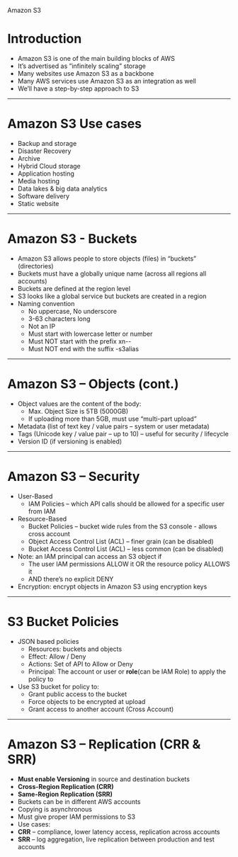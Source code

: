 Amazon S3

# Introduction 

* Amazon S3 is one of the main building blocks of AWS
* It’s advertised as ”infinitely scaling” storage
* Many websites use Amazon S3 as a backbone
* Many AWS services use Amazon S3 as an integration as well
* We’ll have a step-by-step approach to S3
---
# Amazon S3 Use cases
* Backup and storage
* Disaster Recovery
* Archive
* Hybrid Cloud storage
* Application hosting
* Media hosting
* Data lakes & big data analytics
* Software delivery
* Static website

---
# Amazon S3 - Buckets
* Amazon S3 allows people to store objects (files) in “buckets” (directories)
* Buckets must have a globally unique name (across all regions all accounts)
* Buckets are defined at the region level
* S3 looks like a global service but buckets are created in a region
* Naming convention
  * No uppercase, No underscore
  * 3-63 characters long
  * Not an IP
  * Must start with lowercase letter or number
  * Must NOT start with the prefix xn--
  * Must NOT end with the suffix -s3alias 
---
# Amazon S3 – Objects (cont.)
* Object values are the content of the body:
  * Max. Object Size is 5TB (5000GB)
  * If uploading more than 5GB, must use “multi-part upload”
* Metadata (list of text key / value pairs – system or user metadata)
* Tags (Unicode key / value pair – up to 10) – useful for security / lifecycle
* Version ID (if versioning is enabled)
---
# Amazon S3 – Security
* User-Based
  * IAM Policies – which API calls should be allowed for a specific user from IAM
* Resource-Based
  * Bucket Policies – bucket wide rules from the S3 console - allows cross account
  * Object Access Control List (ACL) – finer grain (can be disabled)
  * Bucket Access Control List (ACL) – less common (can be disabled)
* Note: an IAM principal can access an S3 object if
  * The user IAM permissions ALLOW it OR the resource policy ALLOWS it
  * AND there’s no explicit DENY
* Encryption: encrypt objects in Amazon S3 using encryption keys

---

# S3 Bucket Policies
* JSON based policies
  * Resources: buckets and objects
  * Effect: Allow / Deny
  * Actions: Set of API to Allow or Deny
  * Principal: The account or user or **role**(can be IAM Role) to apply the policy to
* Use S3 bucket for policy to:
  * Grant public access to the bucket
  * Force objects to be encrypted at upload
  * Grant access to another account (Cross Account)

---
# Amazon S3 – Replication (CRR & SRR)
* **Must enable Versioning** in source and destination buckets
* **Cross-Region Replication (CRR)**
* **Same-Region Replication (SRR)**
* Buckets can be in different AWS accounts
* Copying is asynchronous
* Must give proper IAM permissions to S3
* Use cases:
* **CRR** – compliance, lower latency access, replication across
accounts
* **SRR** – log aggregation, live replication between production and test
accounts